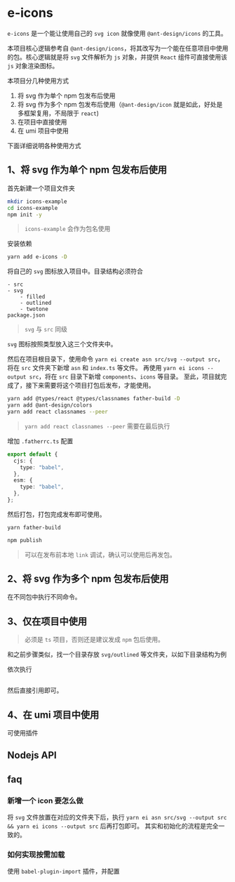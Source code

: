 # e-icons
`e-icons` 是一个能让使用自己的 `svg icon` 就像使用 `@ant-design/icons` 的工具。

本项目核心逻辑参考自 `@ant-design/icons`，将其改写为一个能在任意项目中使用的包。核心逻辑就是将 `svg` 文件解析为 `js` 对象，并提供 `React` 组件可直接使用该 `js` 对象渲染图标。

本项目分几种使用方式
1. 将 svg 作为单个 npm 包发布后使用
2. 将 svg 作为多个 npm 包发布后使用（`@ant-design/icon` 就是如此，好处是多框架复用，不局限于 `react`)
3. 在项目中直接使用
4. 在 umi 项目中使用

下面详细说明各种使用方式

## 1、将 svg 作为单个 npm 包发布后使用
首先新建一个项目文件夹

```bash
mkdir icons-example
cd icons-example
npm init -y
```
> `icons-example` 会作为包名使用

安装依赖

```bash
yarn add e-icons -D
```

将自己的 `svg` 图标放入项目中。目录结构必须符合

```
- src
- svg
    - filled
    - outlined
    - twotone
package.json
```
> `svg` 与 `src` 同级

`svg` 图标按照类型放入这三个文件夹中。

然后在项目根目录下，使用命令 `yarn ei create asn src/svg --output src`，将在 `src` 文件夹下新增 `asn` 和 `index.ts` 等文件。
再使用 `yarn ei icons --output src`，将在 `src` 目录下新增 `components`、`icons` 等目录。
至此，项目就完成了，接下来需要将这个项目打包后发布，才能使用。

```bash
yarn add @types/react @types/classnames father-build -D
yarn add @ant-design/colors
yarn add react classnames --peer
```
> `yarn add react classnames --peer` 需要在最后执行

增加 `.fatherrc.ts` 配置

```typescript
export default {
  cjs: {
    type: "babel",
  },
  esm: {
    type: "babel",
  },
};
```

然后打包，打包完成发布即可使用。
```bash
yarn father-build
```

```bash
npm publish
```

> 可以在发布前本地 `link` 调试，确认可以使用后再发包。

## 2、将 svg 作为多个 npm 包发布后使用
在不同包中执行不同命令。

## 3、仅在项目中使用
> 必须是 `ts` 项目，否则还是建议发成 `npm` 包后使用。

和之前步骤类似，找一个目录存放 `svg/outlined` 等文件夹，以如下目录结构为例

依次执行

```bash

```

然后直接引用即可。

## 4、在 umi 项目中使用
可使用插件

## Nodejs API


## faq

### 新增一个 icon 要怎么做
将 `svg` 文件放置在对应的文件夹下后，执行 `yarn ei asn src/svg --output src && yarn ei icons --output src` 后再打包即可。
其实和初始化的流程是完全一致的。
### 如何实现按需加载
使用 `babel-plugin-import` 插件，并配置
